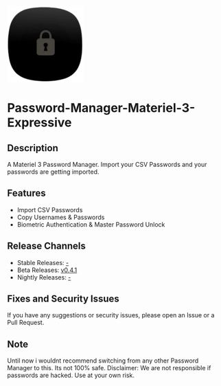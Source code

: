 ![App Icon](https://github.com/CodeSpire-Solutions/Password-Manager-Materiel-3-Expressive/blob/main/fastlane/metadata/android/en-US/images/icon.png)

# Password-Manager-Materiel-3-Expressive
## Description
A Materiel 3 Password Manager. Import your CSV Passwords and your passwords are getting imported.

## Features
- Import CSV Passwords
- Copy Usernames & Passwords
- Biometric Authentication & Master Password Unlock

## Release Channels
- Stable Releases: [-](#)
- Beta Releases: [v0.4.1](https://github.com/CodeSpire-Solutions/Password-Manager-Materiel-3-Expressive/releases/tag/0.4.1)
- Nightly Releases: [-](#)

## Fixes and Security Issues
If you have any suggestions or security issues, please open an Issue or a Pull Request.

## Note
Until now i wouldnt recommend switching from any other Password Manager to this. Its not 100% safe. Disclaimer: We are not responsible if passwords are hacked. Use at your own risk.

